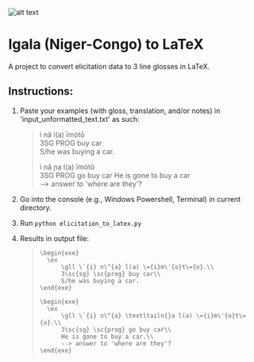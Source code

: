 ![alt text](https://icons.iconarchive.com/icons/custom-icon-design/all-country-flag/64/Nigeria-Flag-icon.png "NG Flag")
# Igala (Niger-Congo) to LaTeX

A project to convert elicitation data to 3 line glosses in LaTeX.


## Instructions:
1. Paste your examples (with gloss, translation, and/or notes) in 'input_unformatted_text.txt' as such:
   
    > ì nâ l(a) īmótō           
    > 3SG PROG buy car           
    > S/he was buying a car.     
    >                            
    > ì nâ ɲa l(a) īmótō        
    > 3SG PROG go buy car
    > He is gone to buy a car    
    > --> answer to 'where are they'?

2. Go into the console (e.g., Windows Powershell, Terminal) in current directory.
3. Run `python elicitation_to_latex.py`
4. Results in output file:

    >     \begin{exe}
    >       \ex
    >           \gll \`{i} n\^{a} l(a) \={i}m\'{o}t\={o}.\\
    >           3\sc{sg} \sc{prog} buy car\\
    >           S/he was buying a car.
    >     \end{exe}
    > 
    >     \begin{exe}
	>       \ex
	>    	    \gll \`{i} n\^{a} \textltailn{}a l(a) \={i}m\'{o}t\={o}.\\
	>    	    3\sc{sg} \sc{prog} go buy car\\
	>    	    He is gone to buy a car.\\
	>    	    --> answer to 'where are they'?
    >     \end{exe}